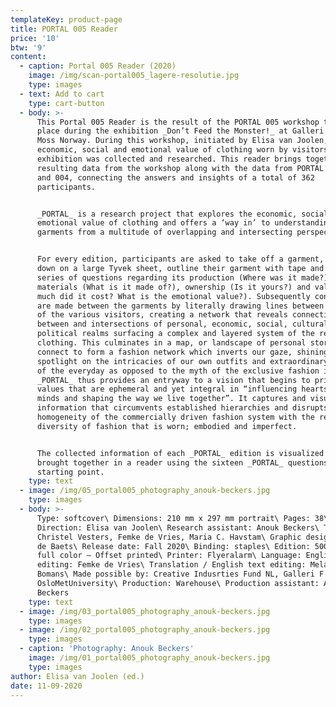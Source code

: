```yaml
---
templateKey: product-page
title: PORTAL 005 Reader
price: '10'
btw: '9'
content:
  - caption: Portal 005 Reader (2020)
    image: /img/scan-portal005_lagere-resolutie.jpg
    type: images
  - text: Add to cart
    type: cart-button
  - body: >-
      This Portal 005 Reader is the result of the PORTAL 005 workshop that took
      place during the exhibition _Don’t Feed the Monster!_ at Galleri F 15,
      Moss Norway. During this workshop, initiated by Elisa van Joolen, the
      economic, social and emotional value of clothing worn by visitors of the
      exhibition was collected and researched. This reader brings together the
      resulting data from the workshop along with the data from PORTAL 001, 002
      and 004, connecting the answers and insights of a total of 362
      participants.  


      _PORTAL_ is a research project that explores the economic, social and
      emotional value of clothing and offers a ‘way in’ to understanding
      garments from a multitude of overlapping and intersecting perspectives. 


      For every edition, participants are asked to take off a garment, lay it
      down on a large Tyvek sheet, outline their garment with tape and answer a
      series of questions regarding its production (Where was it made?),
      materials (What is it made of?), ownership (Is it yours?) and value (How
      much did it cost? What is the emotional value?). Subsequently connections
      are made between the garments by literally drawing lines between the items
      of the various visitors, creating a network that reveals connections
      between and intersections of personal, economic, social, cultural and
      political realms surfacing a complex and layered system of the reality of
      clothing. This culminates in a map, or landscape of personal stories that
      connect to form a fashion network which inverts our gaze, shining a
      spotlight on the intricacies of our own outfits and extraordinary aspects
      of the everyday as opposed to the myth of the exclusive fashion image.
      _PORTAL_ thus provides an entryway to a vision that begins to prioritise
      values that are ephemeral and yet integral in “influencing hearts and
      minds and shaping the way we live together”. It captures and visualises
      information that circumvents established hierarchies and disrupts the
      homogeneity of the commercially driven fashion system with the refreshing
      diversity of fashion that is worn; embodied and imperfect. 


      The collected information of each _PORTAL_ edition is visualized and
      brought together in a reader using the sixteen _PORTAL_ questions as their
      starting point.
    type: text
  - image: /img/05_portal005_photography_anouk-beckers.jpg
    type: images
  - body: >-
      Type: softcover\ Dimensions: 210 mm x 297 mm portrait\ Pages: 38\ Art
      Direction: Elisa van Joolen\ Research assistant: Anouk Beckers\ Text:
      Christel Vesters, Femke de Vries, Maria C. Havstam\ Graphic design: Bart
      de Baets\ Release date: Fall 2020\ Binding: staples\ Edition: 500\ Color:
      full color – Offset printed\ Printer: Flyeralarm\ Language: English\ Text
      editing: Femke de Vries\ Translation / English text editing: Melanie
      Bomans\ Made possible by: Creative Indusrties Fund NL, Galleri F 15,
      OsloMetUniversity\ Production: Warehouse\ Production assistant: Anouk
      Beckers
    type: text
  - image: /img/03_portal005_photography_anouk-beckers.jpg
    type: images
  - image: /img/02_portal005_photography_anouk-beckers.jpg
    type: images
  - caption: 'Photography: Anouk Beckers'
    image: /img/01_portal005_photography_anouk-beckers.jpg
    type: images
author: Elisa van Joolen (ed.)
date: 11-09-2020
---
```



